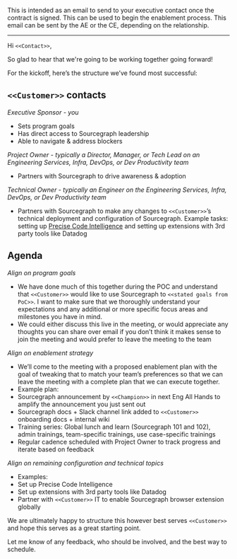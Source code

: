 This is intended as an email to send to your executive contact once the contract is signed. This can be used to begin the enablement process. This email can be sent by the AE or the CE, depending on the relationship.

----

Hi `<<Contact>>`,

So glad to hear that we're going to be working together going forward!

For the kickoff, here’s the structure we’ve found most successful:

## `<<Customer>>` contacts
*Executive Sponsor - you*

- Sets program goals
- Has direct access to Sourcegraph leadership
- Able to navigate & address blockers

*Project Owner - typically a Director, Manager, or Tech Lead on an Engineering Services, Infra, DevOps, or Dev Productivity team*

- Partners with Sourcegraph to drive awareness & adoption

*Technical Owner - typically an Engineer on the Engineering Services, Infra, DevOps, or Dev Productivity team*

- Partners with Sourcegraph to make any changes to `<<Customer>>`’s technical deployment and configuration of Sourcegraph. Example tasks: setting up [Precise Code Intelligence](https://docs.sourcegraph.com/code_intelligence/explanations/precise_code_intelligence) and setting up extensions with 3rd party tools like Datadog

## Agenda
*Align on program goals*

- We have done much of this together during the POC and understand that `<<Customer>>` would like to use Sourcegraph to `<<stated goals from PoC>>`. I want to make sure that we thoroughly understand your expectations and any additional or more specific focus areas and milestones you have in mind.
- We could either discuss this live in the meeting, or would appreciate any thoughts you can share over email if you don’t think it makes sense to join the meeting and would prefer to leave the meeting to the team

*Align on enablement strategy*

- We’ll come to the meeting with a proposed enablement plan with the goal of tweaking that to match your team’s preferences so that we can leave the meeting with a complete plan that we can execute together.
- Example plan:
- Sourcegraph announcement by `<<Champion>>` in next Eng All Hands to amplify the announcement you just sent out
- Sourcegraph docs + Slack channel link added to `<<Customer>>` onboarding docs + internal wiki
- Training series: Global lunch and learn (Sourcegraph 101 and 102), admin trainings, team-specific trainings, use case-specific trainings
- Regular cadence scheduled with Project Owner to track progress and iterate based on feedback

*Align on remaining configuration and technical topics*

- Examples:
- Set up Precise Code Intelligence
- Set up extensions with 3rd party tools like Datadog
- Partner with `<<Customer>>` IT to enable Sourcegraph browser extension globally

We are ultimately happy to structure this however best serves `<<Customer>>` and hope this serves as a great starting point.

Let me know of any feedback, who should be involved, and the best way to schedule.
